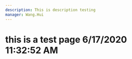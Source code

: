 ```yaml
---
description: This is description testing
manager: Wang.Hui
---
```

# this is a test page 6/17/2020 11:32:52 AM